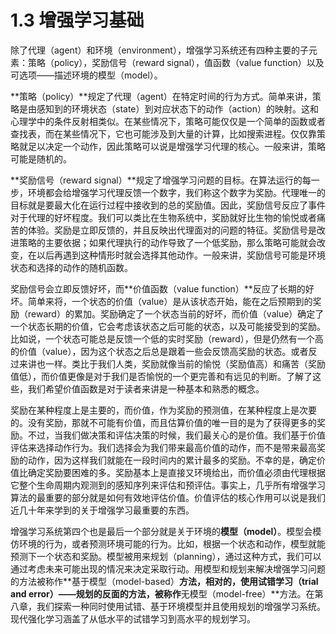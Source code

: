 # 1.3 增强学习基础

除了代理（agent）和环境（environment），增强学习系统还有四种主要的子元素：策略（policy），奖励信号（reward signal），值函数（value function）以及可选项——描述环境的模型（model）。

**策略（policy）**规定了代理（agent）在特定时间的行为方式。简单来讲，策略是由感知到的环境状态（state）到对应状态下的动作（action）的映射。这和心理学中的条件反射相类似。在某些情况下，策略可能仅仅是一个简单的函数或者查找表，而在某些情况下，它也可能涉及到大量的计算，比如搜索进程。仅仅靠策略就足以决定一个动作，因此策略可以说是增强学习代理的核心。一般来讲，策略可能是随机的。

**奖励信号（reward signal）**规定了增强学习问题的目标。在算法运行的每一步，环境都会给增强学习代理反馈一个数字，我们称这个数字为奖励。代理唯一的目标就是要最大化在运行过程中接收到的总的奖励值。因此，奖励信号反应了事件对于代理的好坏程度。我们可以类比在生物系统中，奖励就好比生物的愉悦或者痛苦的体验。奖励是立即反馈的，并且反映出代理面对的问题的特征。奖励信号是改进策略的主要依据；如果代理执行的动作导致了一个低奖励，那么策略可能就会改变，在以后再遇到这种情形时就会选择其他动作。一般来讲，奖励信号可能是环境状态和选择的动作的随机函数。

奖励信号会立即反馈好坏，而**价值函数（value function）**反应了长期的好坏。简单来将，一个状态的价值（value）是从该状态开始，能在之后预期到的奖励（reward）的累加。奖励确定了一个状态当前的好坏，而价值（value）确定了一个状态长期的价值，它会考虑该状态之后可能的状态，以及可能接受到的奖励。比如说，一个状态可能总是反馈一个低的实时奖励（reward），但是仍然有一个高的价值（value），因为这个状态之后总是跟着一些会反馈高奖励的状态。或者反过来讲也一样。类比于我们人类，奖励就像当前的愉悦（奖励值高）和痛苦（奖励值低），而价值更像是对于我们是否愉悦的一个更完善和有远见的判断。了解了这些，我们希望价值函数是对于读者来讲是一种基本和熟悉的概念。

奖励在某种程度上是主要的，而价值，作为奖励的预测值，在某种程度上是次要的。没有奖励，那就不可能有价值，而且估算价值的唯一目的是为了获得更多的奖励。不过，当我们做决策和评估决策的时候，我们最关心的是价值。我们基于价值评估来选择动作行为。我们选择会为我们带来最高价值的动作，而不是带来最高奖励的动作，因为这样我们就能在一段时间内的累计最多的奖励。不幸的是，确定价值比确定奖励要困难的多。奖励基本上是直接又环境给出，而价值必须由代理根据它整个生命周期内观测到的感知序列来评估和预评估。事实上，几乎所有增强学习算法的最重要的部分就是如何有效地评估价值。价值评估的核心作用可以说是我们近几十年来学到的关于增强学习最重要的东西。

增强学习系统第四个也是最后一个部分就是关于环境的**模型（model）**。模型会模仿环境的行为，或者预测环境可能的行为。比如，根据一个状态和动作，模型就能预测下一个状态和奖励。模型被用来规划（planning），通过这种方式，我们可以通过考虑未来可能出现的情况来决定采取行动。用模型和规划来解决增强学习问题的方法被称作**基于模型（model-based）**方法，相对的，使用试错学习（trial and error）——规划的反面的方法，被称作**无模型（model-free）**方法。在第八章，我们探索一种同时使用试错、基于环境模型并且使用规划的增强学习系统。现代强化学习涵盖了从低水平的试错学习到高水平的规划学习。

